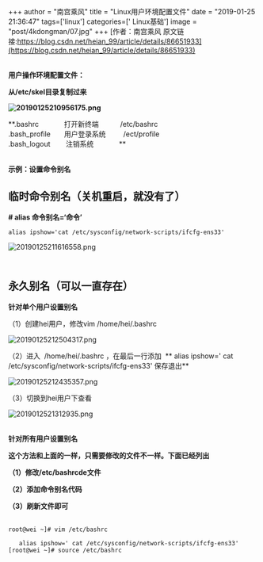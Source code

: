 +++
author = "南宫乘风"
title = "Linux用户环境配置文件"
date = "2019-01-25 21:36:47"
tags=['linux']
categories=[' Linux基础']
image = "post/4kdongman/07.jpg"
+++
[作者：南宫乘风   原文链接:https://blog.csdn.net/heian_99/article/details/86651933](https://blog.csdn.net/heian_99/article/details/86651933)

<br>**用户操作环境配置文件：**

**从/etc/skel目录复制过来**

**![20190125210956175.png](https://img-blog.csdnimg.cn/20190125210956175.png)**

**.bashrc             打开新终端           /etc/bashrc<br> .bash_profile       用户登录系统         /ect/profile<br> .bash_logout        注销系统             **

<br>**示例：设置命令别名**

## **临时命令别名（关机重启，就没有了）**

**# alias 命令别名=‘命令’**

```
alias ipshow='cat /etc/sysconfig/network-scripts/ifcfg-ens33'
```

![20190125211616558.png](https://img-blog.csdnimg.cn/20190125211616558.png)

## <br>**永久别名（可以一直存在）**

**针对单个用户设置别名**

（1）创建hei用户，修改vim /home/hei/.bashrc 

![20190125212504317.png](https://img-blog.csdnimg.cn/20190125212504317.png)

（2）进入  /home/hei/.bashrc ，在最后一行添加  ** alias ipshow=' cat /etc/sysconfig/network-scripts/ifcfg-ens33' 保存退出**

![20190125212435357.png](https://img-blog.csdnimg.cn/20190125212435357.png)

（3）切换到hei用户下查看

![2019012521312935.png](https://img-blog.csdnimg.cn/2019012521312935.png)

<br>**针对所有用户设置别名**

**这个方法和上面的一样，只需要修改的文件不一样。下面已经列出**

**（1）修改/etc/bashrcde文件**

**（2）添加命令别名代码**

**（3）刷新文件即可**<br>  

```
root@wei ~]# vim /etc/bashrc
 
   alias ipshow=' cat /etc/sysconfig/network-scripts/ifcfg-ens33'
[root@wei ~]# source /etc/bashrc
```

<br>  

 

 

 
